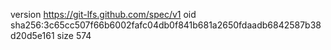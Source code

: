 version https://git-lfs.github.com/spec/v1
oid sha256:3c65cc507f66b6002fafc04db0f841b681a2650fdaadb6842587b38d20d5e161
size 574
